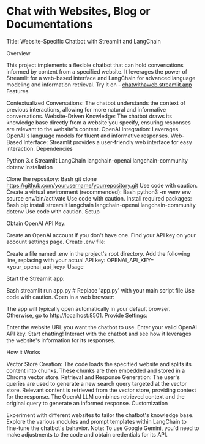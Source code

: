 ﻿# Chat with Websites, Blog or Documentations
Title: Website-Specific Chatbot with Streamlit and LangChain

Overview

This project implements a flexible chatbot that can hold conversations informed by content from a specified website. It leverages the power of Streamlit for a web-based interface and LangChain for advanced language modeling and information retrieval.
Try it on - [chatwithaweb.streamlit.app
](https://chatwithaweb.streamlit.app/)
Features

Contextualized Conversations: The chatbot understands the context of previous interactions, allowing for more natural and informative conversations.
Website-Driven Knowledge: The chatbot draws its knowledge base directly from a website you specify, ensuring responses are relevant to the website's content.
OpenAI Integration: Leverages OpenAI's language models for fluent and informative responses.
Web-Based Interface: Streamlit provides a user-friendly web interface for easy interaction.
Dependencies

Python 3.x
Streamlit
LangChain
langchain-openai
langchain-community
dotenv
Installation

Clone the repository:
Bash
git clone https://github.com/yourusername/yourrepository.git
Use code with caution.
Create a virtual environment (recommended):
Bash
python3 -m venv env
source env/bin/activate
Use code with caution.
Install required packages:
Bash
pip install streamlit langchain langchain-openai langchain-community dotenv
Use code with caution.
Setup

Obtain OpenAI API Key:

Create an OpenAI account if you don't have one.
Find your API key on your account settings page.
Create .env file:

Create a file named .env in the project's root directory.
Add the following line, replacing with your actual API key:
OPENAI_API_KEY=<your_openai_api_key>
Usage

Start the Streamlit app:

Bash
streamlit run app.py  # Replace 'app.py' with your main script file
Use code with caution.
Open in a web browser:

The app will typically open automatically in your default browser. Otherwise, go to http://localhost:8501.
Provide Settings:

Enter the website URL you want the chatbot to use.
Enter your valid OpenAI API key.
Start chatting! Interact with the chatbot and see how it leverages the website's information for its responses.

How it Works

Vector Store Creation: The code loads the specified website and splits its content into chunks. These chunks are then embedded and stored in a Chroma vector store.
Retrieval and Response Generation:
The user's queries are used to generate a new search query targeted at the vector store.
Relevant content is retrieved from the vector store, providing context for the response.
The OpenAI LLM combines retrieved context and the original query to generate an informed response.
Customization

Experiment with different websites to tailor the chatbot's knowledge base.
Explore the various modules and prompt templates within LangChain to fine-tune the chatbot's behavior.
Note: To use Google Gemini, you'd need to make adjustments to the code and obtain credentials for its API.



